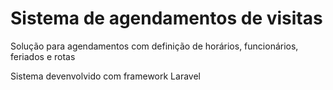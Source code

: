 <h1> Sistema de agendamentos de visitas</h1>

<p> Solução para agendamentos com definição de horários, funcionários, feriados e rotas </p>

<p> Sistema devenvolvido com framework Laravel </p>
